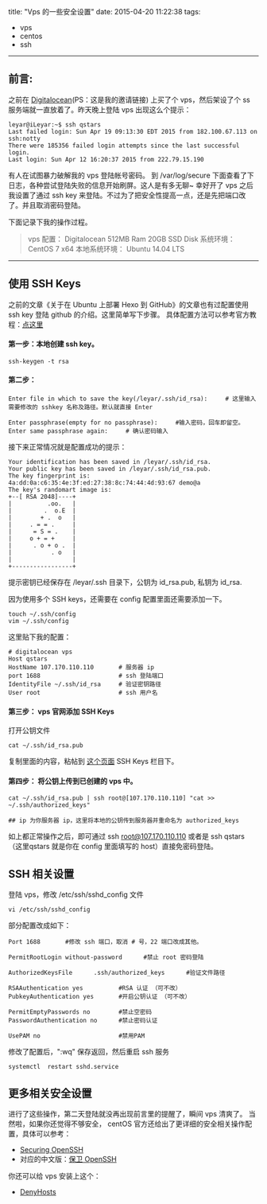 title: "Vps 的一些安全设置"
date: 2015-04-20 11:22:38
tags:
- vps
- centos
- ssh
---

## 前言:

之前在 [Digitalocean](https://www.digitalocean.com/?refcode=85be3418a147)(PS：这是我的邀请链接) 上买了个 vps，然后架设了个 ss 服务端就一直放着了。昨天晚上登陆 vps 出现这么个提示：

```
leyar@iLeyar:~$ ssh qstars
Last failed login: Sun Apr 19 09:13:30 EDT 2015 from 182.100.67.113 on ssh:notty
There were 185356 failed login attempts since the last successful login.
Last login: Sun Apr 12 16:20:37 2015 from 222.79.15.190
```

有人在试图暴力破解我的 vps 登陆帐号密码。
到 /var/log/secure 下面查看了下日志，各种尝试登陆失败的信息开始刷屏。这人是有多无聊~ 幸好开了 vps 之后我设置了通过 ssh key 来登陆。不过为了把安全性提高一点，还是先把端口改了。并且取消密码登陆。

下面记录下我的操作过程。

> vps 配置： Digitalocean  512MB Ram  20GB SSD Disk 
> 系统环境： CentOS 7 x64
> 本地系统环境： Ubuntu 14.04 LTS

<hr><!--more-->

## 使用 SSH Keys

之前的文章《关于在 Ubuntu 上部署 Hexo 到 GitHub》的文章也有过配置使用 ssh key 登陆 github 的介绍。这里简单写下步骤。
具体配置方法可以参考官方教程：[点这里](https://www.digitalocean.com/community/tutorials/how-to-use-ssh-keys-with-digitalocean-droplets)

#### 第一步：本地创建 ssh key。

```
ssh-keygen -t rsa
```

#### 第二步：

```
Enter file in which to save the key(/leyar/.ssh/id_rsa):     # 这里输入需要修改的 sshkey 名称及路径。默认就直接 Enter

Enter passphrase(empty for no passphrase):     #输入密码，回车即留空。
Enter same passphrase again:     # 确认密码输入

```

接下来正常情况就是配置成功的提示：

```
Your identification has been saved in /leyar/.ssh/id_rsa.
Your public key has been saved in /leyar/.ssh/id_rsa.pub.
The key fingerprint is:
4a:dd:0a:c6:35:4e:3f:ed:27:38:8c:74:44:4d:93:67 demo@a
The key's randomart image is:
+--[ RSA 2048]----+
|          .oo.   |
|         .  o.E  |
|        + .  o   |
|     . = = .     |
|      = S = .    |
|     o + = +     |
|      . o + o .  |
|           . o   |
|                 |
+-----------------+

```
提示密钥已经保存在 /leyar/.ssh 目录下，公钥为 id_rsa.pub, 私钥为 id_rsa.

因为使用多个 SSH keys，还需要在 config 配置里面还需要添加一下。

```
touch ~/.ssh/config
vim ~/.ssh/config
```

这里贴下我的配置：

```
# digitalocean vps
Host qstars
HostName 107.170.110.110       # 服务器 ip
port 1688                      # ssh 登陆端口
IdentityFile ~/.ssh/id_rsa     # 验证密钥路径
User root                      # ssh 用户名

```

#### 第三步： vps 官网添加 SSH Keys

打开公钥文件

```
cat ~/.ssh/id_rsa.pub
```
复制里面的内容，粘帖到 [这个页面](https://cloud.digitalocean.com/settings/security) SSH Keys 栏目下。

#### 第四步： 将公钥上传到已创建的 vps 中。

```
cat ~/.ssh/id_rsa.pub | ssh root@[107.170.110.110] "cat >> ~/.ssh/authorized_keys"

## ip 为你服务器 ip，这里将本地的公钥传到服务器并重命名为 authorized_keys
```
如上都正常操作之后，即可通过 ssh root@107.170.110.110  或者是 ssh qstars （这里qstars 就是你在 config 里面填写的 host）直接免密码登陆。

## SSH 相关设置

登陆 vps，修改 /etc/ssh/sshd_config 文件

```
vi /etc/ssh/sshd_config
```

部分配置改成如下：

```
Port 1688       #修改 ssh 端口，取消 # 号，22 端口改成其他。

PermitRootLogin without-password      #禁止 root 密码登陆

AuthorizedKeysFile      .ssh/authorized_keys      #验证文件路径

RSAAuthentication yes          #RSA 认证 （可不改）
PubkeyAuthentication yes       #开启公钥认证 （可不改）

PermitEmptyPasswords no        #禁止空密码
PasswordAuthentication no      #禁止密码认证

UsePAM no                      #禁用PAM

```

修改了配置后，":wq" 保存返回，然后重启 ssh 服务

```
systemctl  restart sshd.service
```

## 更多相关安全设置

进行了这些操作，第二天登陆就没再出现前言里的提醒了，瞬间 vps 清爽了。
当然啦，如果你还觉得不够安全，
centOS 官方还给出了更详细的安全相关操作配置，具体可以参考：
- [Securing OpenSSH](http://wiki.centos.org/HowTos/Network/SecuringSSH)
- 对应的中文版：[保卫 OpenSSH](http://wiki.centos.org/zh/HowTos/Network/SecuringSSH)

你还可以给 vps 安装上这个：
- [DenyHosts](http://denyhosts.sourceforge.net/)



